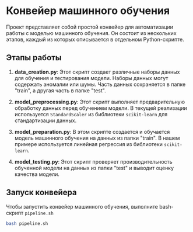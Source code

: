 # Конвейер машинного обучения

Проект представляет собой простой конвейер для автоматизации работы с моделью машинного обучения. Он состоит из нескольких этапов, каждый из которых описывается в отдельном Python-скрипте.

## Этапы работы

1. **data_creation.py**: Этот скрипт создает различные наборы данных для обучения и тестирования модели. Наборы данных могут содержать аномалии или шумы. Часть данных сохраняется в папке "train", а другая часть в папке "test".

2. **model_preprocessing.py**: Этот скрипт выполняет предварительную обработку данных перед обучением модели. В текущей реализации используется `StandardScaler` из библиотеки `scikit-learn` для стандартизации данных.

3. **model_preparation.py**: В этом скрипте создается и обучается модель машинного обучения на данных из папки "train". В нашем примере используется линейная регрессия из библиотеки `scikit-learn`.

4. **model_testing.py**: Этот скрипт проверяет производительность обученной модели на данных из папки "test" и выводит оценку качества модели.

## Запуск конвейера

Чтобы запустить конвейер машинного обучения, выполните bash-скрипт `pipeline.sh`

```bash
bash pipeline.sh
```
